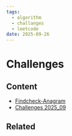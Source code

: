 ```yaml
---
tags:
  - algorithm
  - challanges
  - leetcode
date: 2025-09-26
---
```

Challenges
=========

Content
---------------

* [Findcheck-Anagram](old/Find_check-Anagram/Findcheck-Anagram.md)
* [Challenges 2025_09](./2025_09/Challanges%202025_09.md)


Related
----------------------------


